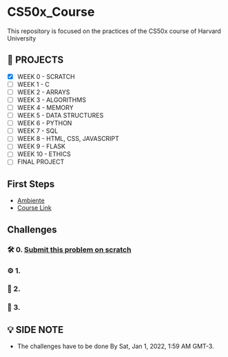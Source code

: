 # CS50x_Course
This repository is focused on the practices of the CS50x course of Harvard University

## 🚧 PROJECTS
- [x] WEEK 0 - SCRATCH
- [ ] WEEK 1 - C 
- [ ] WEEK 2 - ARRAYS
- [ ] WEEK 3 - ALGORITHMS
- [ ] WEEK 4 - MEMORY
- [ ] WEEK 5 - DATA STRUCTURES
- [ ] WEEK 6 - PYTHON
- [ ] WEEK 7 - SQL
- [ ] WEEK 8 - HTML, CSS, JAVASCRIPT
- [ ] WEEK 9 - FLASK
- [ ] WEEK 10 - ETHICS
- [ ] FINAL PROJECT

## First Steps

- [Ambiente](link)
- [Course Link](https://cs50.harvard.edu/x/2021/)

## Challenges

### 🛠 0.  [Submit this problem on scratch](https://cs50.harvard.edu/x/2021/psets/0/scratch/)

### ⚙️ 1.  []()

### 🚀 2.  []()

### 💜 3.  []()


## 💡 SIDE NOTE
- The challenges have to be done By Sat, Jan 1, 2022, 1:59 AM GMT-3. 
